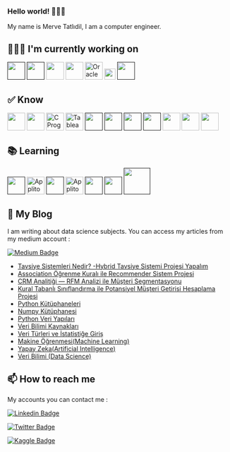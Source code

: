 ### Hello world! 🙋🏻‍♀️
My name is Merve Tatlıdil, I am a computer engineer.

## 👩🏻‍💻 I'm currently working on

<code><a href="" target="_blank"><img height="40" src="https://www.vectorlogo.zone/logos/python/python-official.svg"></a></code>
<code><a href="" target="_blank"><img height="40" src="https://www.vectorlogo.zone/logos/numpy/numpy-ar21.svg"></a></code>
<code><img src="https://upload.wikimedia.org/wikipedia/commons/0/05/Scikit_learn_logo_small.svg" height="40" ></code>
<code><img src="https://geo-python.github.io/site/_images/pandas_logo.png" height="40" ></code>
<img src="https://www.pngkit.com/png/detail/142-1422061_oracle-database-logo-png-download-logo-oracle-sql.png" alt="Oracle Database Logo Png Download - Logo Oracle Sql Png@pngkit.com" height="40" > 
<code><img src="https://okpanico.files.wordpress.com/2011/05/logo2.png" height="25" ></code>
<code><a href="" target="_blank"><img height="40" src="https://www.vectorlogo.zone/logos/jupyter/jupyter-ar21.svg"></a></code>

## ✅ Know

<img src="https://www.vectorlogo.zone/logos/java/java-ar21.svg" height="40" />  <img src="https://berkarat.com/wp-content/uploads/2018/10/c-logo.png" height="40" /> <img src="https://www.pngkit.com/png/detail/101-1010012_c-programming-icon-c-programming-language-logo.png" alt="C Programming Icon - C Programming Language Logo@pngkit.com" height="40" >  <img src="https://www.pngkit.com/png/detail/787-7876071_tableau-tableau-software.png" alt="Tableau - Tableau Software@pngkit.com" height="40" >  <code><a href="" target="_blank"><img height="40" src="https://www.vectorlogo.zone/logos/visualstudio_code/visualstudio_code-icon.svg"></a></code>
<code><a href="" target="_blank"><img height="40" src="https://www.vectorlogo.zone/logos/eclipse/eclipse-ar21.svg"></a></code>
<code><a href="" target="_blank"><img height="40" src="https://www.vectorlogo.zone/logos/trello/trello-ar21.svg"></a></code>
<code><a href="" target="_blank"><img height="40" src="https://www.vectorlogo.zone/logos/linux/linux-ar21.svg"></a></code>
<code><img src="https://www.vectorlogo.zone/logos/sqlite/sqlite-ar21.svg" height="40" ></code>
<code><img src="https://www.vectorlogo.zone/logos/mysql/mysql-ar21.svg" height="40" ></code>
<code><img src="https://webmaster.kitchen/wp-content/uploads/knime.png" height="40" ></code>

## 📚 Learning

<code><a href="" target="_blank"><img height="40" src="https://funthon.files.wordpress.com/2017/05/bs.png?w=1024"></a></code>
<img src="https://www.pngkit.com/png/detail/519-5198030_applitools-on-twitter-selenium-webdriver-icon.png" alt="Applitools On Twitter - Selenium Webdriver Icon@pngkit.com" height="40" > <code><a href="" target="_blank"><img height="40" src="https://www.vectorlogo.zone/logos/tensorflow/tensorflow-ar21.svg"></a></code>
<img src="https://opendatascience.com/wp-content/uploads/2018/10/K2.png" alt="Applitools On Twitter - Selenium Webdriver Icon@pngkit.com" height="40" >
<code><a href="" target="_blank"><img height="40" src="https://www.vectorlogo.zone/logos/pytorch/pytorch-ar21.svg"></a></code>
<code><a href="" target="_blank"><img height="40" src="https://www.vectorlogo.zone/logos/plot_ly/plot_ly-official.svg"></a></code>
<code><a href="" target="_blank"><img height="60" src="https://www.technopat.net/wp-content/uploads/2018/09/MS-SQL-Server.jpg"></a></code>

## 📒 My Blog
I am writing about data science subjects. You can access my articles from my medium account :

[![Medium Badge](https://img.shields.io/badge/MerveTatlıdil-Medium-green?style=for-the-badge&logo=medium)](https://medium.com/@mervetatlidil)

* [Tavsiye Sistemleri Nedir? -Hybrid Tavsiye Sistemi Projesi Yapalım](https://mervetatlidil.medium.com/tavsiye-sistemleri-nedir-hybrid-tavsiye-sistemi-projesi-yapalım-eb41d36d1cc3)
* [Association Öğrenme Kuralı ile Recommender Sistem Projesi](https://mervetatlidil.medium.com/association-öğrenme-kuralı-ile-recommender-sistem-projesi-962240f33d79)
* [CRM Analitiği — RFM Analizi ile Müşteri Segmentasyonu](https://mervetatlidil.medium.com/crm-analitiği-rfm-analiziyle-müşteri-segmentasyonu-19208e5f4fc9)
* [Kural Tabanlı Sınıflandırma ile Potansiyel Müşteri Getirisi Hesaplama Projesi](https://mervetatlidil.medium.com/kural-tabanlı-sınıflandırma-ile-potansiyel-müşteri-getirisi-hesaplama-77a0c284bbda)
* [Python Kütüphaneleri](https://medium.com/datarunner/python-kütüphaneleri-5cbf95d5a347)
* [Numpy Kütüphanesi](https://medium.com/datarunner/numpy-k%C3%BCt%C3%BCphanesi-f78d6cc098fa)
* [Python Veri Yapıları](https://medium.com/datarunner/python-veri-yap%C4%B1lar%C4%B1-d25133f2ad75)
* [Veri Bilimi Kaynakları](https://medium.com/@mervetatlidil/veri-bilimi-kaynaklar%C4%B1-b5c4b40dfee3)
* [Veri Türleri ve İstatistiğe Giriş](https://medium.com/@mervetatlidil/veri-t%C3%BCrleri-ve-i%CC%87statisti%C4%9Fe-giri%C5%9F-2959f509f768)
* [Makine Öğrenmesi(Machine Learning)](https://medium.com/@mervetatlidil/makine-%C3%B6%C4%9Frenmesi-machine-learning-8960166d36d8)
* [Yapay Zeka(Artificial Intelligence)](https://medium.com/@mervetatlidil/yapay-zeka-artificial-intelligence-d11c5b75683b)
* [Veri Bilimi (Data Science)](https://medium.com/@mervetatlidil/data-science-3f6af07d0d95)


## 📫 How to reach me
My accounts you can contact me :

[![Linkedin Badge](https://img.shields.io/badge/MerveTatlıdil-follow%20on%20linkedin-red?style=for-the-badge&logo=linkedin)](https://www.linkedin.com/in/nmervetatlidil/)

[![Twitter Badge](https://img.shields.io/badge/MerveTatlıdil-follow%20on%20twitter-yellow?style=for-the-badge&logo=twitter)](https://twitter.com/MerveTatlidil)

[![Kaggle Badge](https://img.shields.io/badge/MerveTatlıdil-follow%20on%20kaggle-blue?style=for-the-badge&logo=kaggle)](https://www.kaggle.com/merve199/account)


